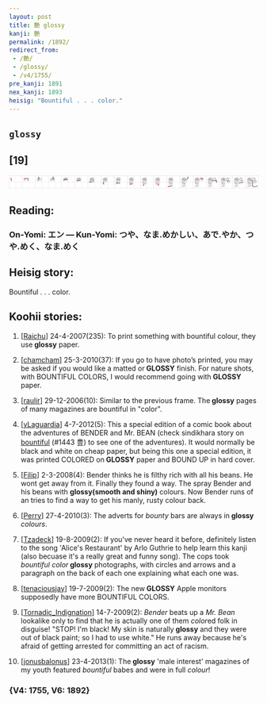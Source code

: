 ```yaml
---
layout: post
title: 艶 glossy
kanji: 艶
permalink: /1892/
redirect_from:
 - /艶/
 - /glossy/
 - /v4/1755/
pre_kanji: 1891
nex_kanji: 1893
heisig: "Bountiful . . . color."
---
```


## `glossy`

## [19]

<div class="stroke"><img src="../images/E889B6.png" /></div>

## Reading:

### On-Yomi: エン &mdash; Kun-Yomi: つや、なま.めかしい、あで.やか、つや.めく、なま.めく

## Heisig story:

Bountiful . . . color.

## Koohii stories:

1) [<a href="http://kanji.koohii.com/profile/Raichu">Raichu</a>] 24-4-2007(235): To print something with bountiful colour, they use<strong> glossy</strong> paper.

2) [<a href="http://kanji.koohii.com/profile/chamcham">chamcham</a>] 25-3-2010(37): If you go to have photo’s printed, you may be asked if you would like a matted or<strong> GLOSSY</strong> finish. For nature shots, with BOUNTIFUL COLORS, I would recommend going with<strong> GLOSSY</strong> paper.

3) [<a href="http://kanji.koohii.com/profile/raulir">raulir</a>] 29-12-2006(10): Similar to the previous frame. The<strong> glossy</strong> pages of many magazines are bountiful in &quot;color&quot;.

4) [<a href="http://kanji.koohii.com/profile/yLaguardia">yLaguardia</a>] 4-7-2012(5): This a special edition of a comic book about the adventures of BENDER and Mr. BEAN (check sindikhara story on <a href="../v4/1443">bountiful</a> (#1443 豊) to see one of the adventures). It would normally be black and white on cheap paper, but being this one a special edition, it was printed COLORED on<strong> GLOSSY</strong> paper and BOUND UP in hard cover.

5) [<a href="http://kanji.koohii.com/profile/Filip">Filip</a>] 2-3-2008(4): Bender thinks he is filthy rich with all his beans. He wont get away from it. Finally they found a way. The spray Bender and his beans with <strong>glossy(smooth and shiny)</strong> colours. Now Bender runs of an tries to find a way to get his manly, rusty colour back.

6) [<a href="http://kanji.koohii.com/profile/Perry">Perry</a>] 27-4-2010(3): The adverts for <em>bounty</em> bars are always in<strong> glossy</strong> <em>colours</em>.

7) [<a href="http://kanji.koohii.com/profile/Tzadeck">Tzadeck</a>] 19-8-2009(2): If you&#039;ve never heard it before, definitely listen to the song &#039;Alice&#039;s Restaurant&#039; by Arlo Guthrie to help learn this kanji (also becuase it&#039;s a really great and funny song). The cops took <em>bountiful color</em><strong> glossy</strong> photographs, with circles and arrows and a paragraph on the back of each one explaining what each one was.

8) [<a href="http://kanji.koohii.com/profile/tenaciousjay">tenaciousjay</a>] 19-7-2009(2): The new<strong> GLOSSY</strong> Apple monitors supposedly have more BOUNTIFUL COLORS.

9) [<a href="http://kanji.koohii.com/profile/Tornadic_Indignation">Tornadic_Indignation</a>] 14-7-2009(2): <em>Bender</em> beats up a <em>Mr. Bean</em> lookalike only to find that he is actually one of them <em>color</em>ed folk in disguise! &quot;STOP! I&#039;m black! My skin is naturally<strong> glossy</strong> and they were out of black paint; so I had to use white.&quot; He runs away because he&#039;s afraid of getting arrested for committing an act of racism.

10) [<a href="http://kanji.koohii.com/profile/jonusbalonus">jonusbalonus</a>] 23-4-2013(1): The<strong> glossy</strong> &#039;male interest&#039; magazines of my youth featured <em>bountiful</em> babes and were in full <em>colour</em>!

### {V4: 1755, V6: 1892}
